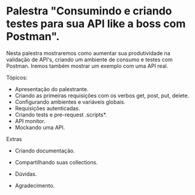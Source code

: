 # Palestra "Consumindo e criando testes para sua API like a boss com Postman".


Nesta palestra mostraremos como aumentar sua produtividade na validação de API's, criando um ambiente de consumo e testes com Postman. Iremos também mostrar um exemplo com uma API real.

Tópicos: 

- Apresentação do palestrante. 
- Criando as primeiras requisições com os verbos get, post, put, delete. 
- Configurando ambientes e variáveis globais. 
- Requisições autenticadas. 
- Criando tests e pre-request .scripts*. 
- API monitor. 
- Mockando uma API. 

Extras 
- Criando documentação. 
- Compartilhando suas collections. 

- Dúvidas. 
- Agradecimento. 
